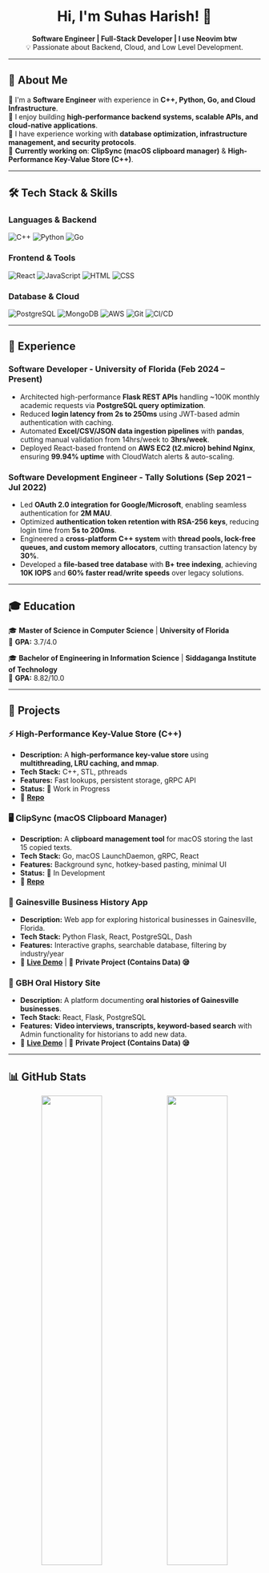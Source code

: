 <h1 align="center">Hi, I'm Suhas Harish! 🖖</h1>

<p align="center">
  <b>Software Engineer | Full-Stack Developer | I use Neovim btw</b>
  <br/>
    💡 Passionate about Backend, Cloud, and Low Level Development.
</p>

---

## 🚀 **About Me**
🔹 I'm a **Software Engineer** with experience in **C++, Python, Go, and Cloud Infrastructure**.<br>
🔹 I enjoy building **high-performance backend systems, scalable APIs, and cloud-native applications**.<br>
🔹 I have experience working with **database optimization, infrastructure management, and security protocols**.<br>
🔹 **Currently working on**: **ClipSync (macOS clipboard manager)** & **High-Performance Key-Value Store (C++)**.<br>

---

## 🛠️ **Tech Stack & Skills**
### **Languages & Backend**
![C++](https://img.shields.io/badge/C%2B%2B-00599C?style=for-the-badge&logo=c%2B%2B&logoColor=white)
![Python](https://img.shields.io/badge/Python-3776AB?style=for-the-badge&logo=python&logoColor=white)
![Go](https://img.shields.io/badge/Go-00ADD8?style=for-the-badge&logo=go&logoColor=white)

### **Frontend & Tools**
![React](https://img.shields.io/badge/React-20232A?style=for-the-badge&logo=react&logoColor=61DAFB)
![JavaScript](https://img.shields.io/badge/JavaScript-F7DF1E?style=for-the-badge&logo=javascript&logoColor=black)
![HTML](https://img.shields.io/badge/HTML5-E34F26?style=for-the-badge&logo=html5&logoColor=white)
![CSS](https://img.shields.io/badge/CSS3-1572B6?style=for-the-badge&logo=css3&logoColor=white)

### **Database & Cloud**
![PostgreSQL](https://img.shields.io/badge/PostgreSQL-316192?style=for-the-badge&logo=postgresql&logoColor=white)
![MongoDB](https://img.shields.io/badge/MongoDB-4EA94B?style=for-the-badge&logo=mongodb&logoColor=white)
![AWS](https://img.shields.io/badge/AWS-232F3E?style=for-the-badge&logo=amazon-aws&logoColor=white)
![Git](https://img.shields.io/badge/Git-F05032?style=for-the-badge&logo=git&logoColor=white)
![CI/CD](https://img.shields.io/badge/CI%2FCD-5C2D91?style=for-the-badge&logo=githubactions&logoColor=white)

---

## 💼 **Experience**
### **Software Developer - University of Florida (Feb 2024 – Present)**
- Architected high-performance **Flask REST APIs** handling ~100K monthly academic requests via **PostgreSQL query optimization**.
- Reduced **login latency from 2s to 250ms** using JWT-based admin authentication with caching.
- Automated **Excel/CSV/JSON data ingestion pipelines** with **pandas**, cutting manual validation from 14hrs/week to **3hrs/week**.
- Deployed React-based frontend on **AWS EC2 (t2.micro) behind Nginx**, ensuring **99.94% uptime** with CloudWatch alerts & auto-scaling.

### **Software Development Engineer - Tally Solutions (Sep 2021 – Jul 2022)**
- Led **OAuth 2.0 integration for Google/Microsoft**, enabling seamless authentication for **2M MAU**.
- Optimized **authentication token retention with RSA-256 keys**, reducing login time from **5s to 200ms**.
- Engineered a **cross-platform C++ system** with **thread pools, lock-free queues, and custom memory allocators**, cutting transaction latency by **30%**.
- Developed a **file-based tree database** with **B+ tree indexing**, achieving **10K IOPS** and **60% faster read/write speeds** over legacy solutions.

---

## 🎓 **Education**
🎓 **Master of Science in Computer Science** | **University of Florida**<br>
📌 **GPA:** 3.7/4.0

🎓 **Bachelor of Engineering in Information Science** | **Siddaganga Institute of Technology**<br>
📌 **GPA:** 8.82/10.0

---

## 🚀 **Projects**
### **⚡ High-Performance Key-Value Store (C++)**
- **Description:** A **high-performance key-value store** using **multithreading, LRU caching, and mmap**.
- **Tech Stack:** C++, STL, pthreads
- **Features:** Fast lookups, persistent storage, gRPC API
- **Status:** 🚧 Work in Progress
- 📂 **[Repo](https://github.com/SuhasHareesh/HighPerfKVStore)**

### **🖥️ ClipSync (macOS Clipboard Manager)**
- **Description:** A **clipboard management tool** for macOS storing the last 15 copied texts.
- **Tech Stack:** Go, macOS LaunchDaemon, gRPC, React
- **Features:** Background sync, hotkey-based pasting, minimal UI
- **Status:** 🚧 In Development
- 📂 **[Repo](https://github.com/SuhasHareesh/clipsync)**

### **📜 Gainesville Business History App**
- **Description:** Web app for exploring historical businesses in Gainesville, Florida.
- **Tech Stack:** Python Flask, React, PostgreSQL, Dash
- **Features:** Interactive graphs, searchable database, filtering by industry/year
- 🔗 **[Live Demo](https://www.gainesvilleflbusinesshistory.com)** | 📂 **Private Project (Contains Data) 😪**

### **📝 GBH Oral History Site**
- **Description:** A platform documenting **oral histories of Gainesville businesses**.
- **Tech Stack:** React, Flask, PostgreSQL
- **Features:** **Video interviews, transcripts, keyword-based search** with Admin functionality for historians to add new data.
- 🔗 **[Live Demo](https://www.gbhoralhistories.com)** | 📂 **Private Project (Contains Data) 😪**

---

## 📊 **GitHub Stats**
<p align="center">
  <img src="https://github-readme-stats.vercel.app/api?username=suhashareesh&show_icons=true&theme=dark" width="49%" />
  <img src="https://github-readme-stats.vercel.app/api/top-langs/?username=suhashareesh&layout=compact&theme=dark" width="49%" />
</p>

---

## 🌐 **Let's Connect**
[![LinkedIn](https://img.shields.io/badge/LinkedIn-Suhas_Harish-blue?style=for-the-badge&logo=linkedin)](https://www.linkedin.com/in/suhas-hareesh/)<br>
[![GitHub](https://img.shields.io/badge/GitHub-Suhas_Hareesh-black?style=for-the-badge&logo=github)](https://github.com/suhashareesh)<br>
![LeetCode Stats](https://leetcode.card.workers.dev/SuhasHareesh?theme=default&font=baloo&extension=null)<br>
📧 **Email:** suhashareesh09@gmail.com

---

## 🎸 **Fun Facts**
- 🏎️ **Huge Formula 1 fan** - I'm rooting for Scuderia Ferrari to win this year!😎
- 🌍 **HUGE Anime Fan**!! And hence learning **Japanese** on the side.
- 💪 Gym & fitness enthusiast – **trying to cut down weight!**

---

### **🚀 Keep Building, Keep Innovating!**
🙌 Thanks for visiting! Let’s connect & collaborate!
